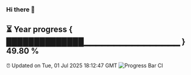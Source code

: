### Hi there 👋
⏳ Year progress { ██████████████▁▁▁▁▁▁▁▁▁▁▁▁▁▁▁▁ } 49.80 %
---
⏰ Updated on Tue, 01 Jul 2025 18:12:47 GMT
![Progress Bar CI](https://github.com/Moyi321/Moyi321/workflows/Progress%20Bar%20CI/badge.svg)
